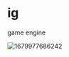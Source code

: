 # ig
game engine

![1679977686242](https://user-images.githubusercontent.com/4724750/228128336-a39c257d-6c06-4df9-b804-b8b8ba12bed7.png)
